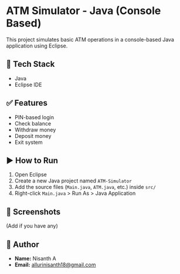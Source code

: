 # ATM Simulator - Java (Console Based)

This project simulates basic ATM operations in a console-based Java application using Eclipse.

## 🔧 Tech Stack
- Java
- Eclipse IDE

## ✅ Features
- PIN-based login
- Check balance
- Withdraw money
- Deposit money
- Exit system

## ▶️ How to Run
1. Open Eclipse
2. Create a new Java project named `ATM-Simulator`
3. Add the source files (`Main.java`, `ATM.java`, etc.) inside `src/`
4. Right-click `Main.java` > Run As > Java Application

## 📸 Screenshots
(Add if you have any)

## 🙋 Author
- **Name:** Nisanth A
- **Email:** allurinisanth18@gmail.com
